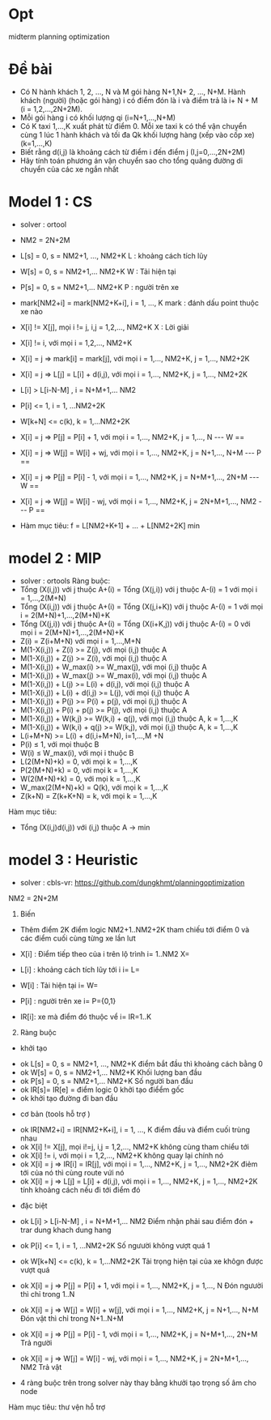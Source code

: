# Opt
midterm planning optimization

# Đề bài 
- Có N hành khách 1, 2, …, N và M gói hàng N+1,N+ 2, …, N+M. Hành khách (người) (hoặc gói hàng) i có điểm đón là i và điểm trả là i+ N + M (i = 1,2,…,2N+2M). 
- Mỗi gói hàng i có khối lượng qi (i=N+1,…,N+M)
- Có K taxi 1,…,K xuất phát từ điểm 0. Mỗi xe taxi k có thể vận chuyển cùng 1 lúc 1 hành khách và tối đa Qk khối lượng hàng (xếp vào cốp xe) (k=1,…,K)
- Biết rằng d(i,j) là khoảng cách từ điểm i đến điểm j (I,j=0,…,2N+2M)
- Hãy tính toán phương án vận chuyển sao cho tổng quãng đường di chuyển của các xe ngắn nhất


# Model 1 : CS

- solver : ortool 

- NM2 = 2N+2M
- L[s] = 0, s = NM2+1, …, NM2+K​      L : khoảng cách tích lũy
- W[s] = 0, s = NM2+1,… NM2+K​        W : Tải hiện tại
- P[s] = 0, s = NM2+1,… NM2+K​        P : người trên xe
- mark[NM2+i] = mark[NM2+K+i], i = 1, …, K​         mark : đánh dấu point thuộc xe nào
- X[i] != X[j], mọi i != j, i,j = 1,2,…, NM2+K​     X : Lời giải
- X[i] != i, với mọi  i = 1,2,…, NM2+K ​

- X[i] = j => mark[i] = mark[j], với mọi i = 1,…, NM2+K, j = 1,…, NM2+2K​
- X[i] = j => L[j] = L[i] + d(i,j), với mọi i = 1,…, NM2+K, j = 1,…, NM2+2K​
- L[i] > L[i-N-M] , i = N+M+1,... NM2
- P[i] <= 1, i = 1, ...NM2+2K
- W[k+N] <= c(k), k = 1,...NM2+2K ​

- X[i] = j => P[j] = P[i] + 1, với mọi i = 1,…, NM2+K, j = 1,…, N            --- W ==  
- X[i] = j => W[j] = W[i] + wj, với mọi i = 1,…, NM2+K, j = N+1,…, N+M​         --- P ==
- X[i] = j => P[j] = P[i] - 1, với mọi i = 1,…, NM2+K, j = N+M+1,…, 2N+M        --- W ==
- X[i] = j => W[j] = W[i] - wj, với mọi i = 1,…, NM2+K, j = 2N+M+1,…, NM2​      --- P ==

- Hàm mục tiêu: f = L[NM2+K+1] + … + L[NM2+2K]  min



# model 2 :  MIP

- solver : ortools
Ràng buộc:
- Tổng (X(i,j)) với j thuộc A+(i) = Tổng (X(j,i)) với j thuộc A-(i) = 1 với mọi i = 1,…,2(M+N)
- Tổng (X(i,j)) với j thuộc A+(i) = Tổng (X(j,i+K)) với j thuộc A-(i) = 1 với mọi i = 2(M+N)+1,…,2(M+N)+K
- Tổng (X(j,i)) với j thuộc A+(i) = Tổng (X(i+K,j)) với j thuộc A-(i) = 0 với mọi i = 2(M+N)+1,…,2(M+N)+K
- Z(i) = Z(i+M+N) với mọi i = 1,…,M+N
- M(1-X(i,j)) + Z(i) >= Z(j), với mọi (i,j) thuộc A
- M(1-X(i,j)) + Z(j) >= Z(i), với mọi (i,j) thuộc A
- M(1-X(i,j)) + W_max(i) >= W_max(j), với mọi (i,j) thuộc A
- M(1-X(i,j)) + W_max(j) >= W_max(i), với mọi (i,j) thuộc A
- M(1-X(i,j)) + L(j) >= L(i) + d(i,j), với mọi (i,j) thuộc A
- M(1-X(i,j)) + L(i) + d(i,j) >= L(j), với mọi (i,j) thuộc A
- M(1-X(i,j)) + P(j) >= P(i) + p(j), với mọi (i,j) thuộc A
- M(1-X(i,j)) + P(i) + p(j) >= P(j), với mọi (i,j) thuộc A
- M(1-X(i,j)) + W(k,j) >= W(k,i) + q(j), với mọi (i,j) thuộc A, k = 1,…,K
- M(1-X(i,j)) + W(k,i) + q(j) >= W(k,j), với mọi (i,j) thuộc A, k = 1,…,K
- L(i+M+N) >= L(i) + d(i,i+M+N), i=1,…,M +N
- P(i) ≤ 1, với mọi thuộc B
- W(i) ≤ W_max(i), với mọi i thuộc B
- L(2(M+N)+k) = 0, với mọi k = 1,…,K
- P(2(M+N)+k) = 0, với mọi k = 1,…,K
- W(2(M+N)+k) = 0, với mọi k = 1,…,K
- W_max(2(M+N)+k) = Q(k), với mọi k = 1,…,K
- Z(k+N) = Z(k+K+N) = k, với mọi k = 1,…,K 

Hàm mục tiêu:
- Tổng (X(i,j)d(i,j)) với (i,j) thuộc A -> min
# model 3 : Heuristic

- solver : cbls-vr:  https://github.com/dungkhmt/planningoptimization

NM2 = 2N+2M
1. Biến  
- Thêm điểm 2K điểm logic  NM2+1..NM2+2K tham chiếu tới điểm 0 và các điểm cuối cùng từng xe lần lưt  

- X[i] : Điểm tiếp theo của i trên lộ trình  	i= 1..NM2        	X= 
- L[i] : khoảng cách tích lũy tới i          	i= 					L=
- W[i] : Tải hiện tại							i=					W=
- P[i] : người trên xe						i=					P={0,1}
- IR[i]: xe mà điểm đó thuộc vể 				i=					IR=1..K

2. Ràng buộc 
* khởi tạo
- ok	L[s] = 0, s = NM2+1, …, NM2+K​              	điểm bắt đầu thì khoảng cách bằng 0  
- ok	W[s] = 0, s = NM2+1,… NM2+K​        		   	Khối lượng ban đầu 
- ok	P[s] = 0, s = NM2+1,… NM2+K​       			Số người ban đầu 
- ok	IR[s]= IR[e] = điểm logic 0                 khởi tạo điểểm gốc 
- ok  khởi tạo đường đi ban đầu  


* cơ bản (tools hỗ trợ )
- ok	IR[NM2+i] = IR[NM2+K+i], i = 1, …, K​        								điểm đầu và điểm cuối trùng nhau 
- ok	X[i] != X[j], mọi i!=j, i,j = 1,2,…, NM2+K									không cùng tham chiểu tới ​
- ok	X[i] != i, với mọi  i = 1,2,…, NM2+K 										không quay lại chính nó ​
- ok	X[i] = j => IR[i] = IR[j], với mọi i = 1,…, NM2+K, j = 1,…, NM2+2K			điẻm tới của nó thì cùng route vứi nó ​
- ok	X[i] = j => L[j] = L[i] + d(i,j), với mọi i = 1,…, NM2+K, j = 1,…, NM2+2K   tính khoảng cách nếu đi tới điểm đó 

* đặc biệt 
​
- ok	L[i] > L[i-N-M] , i = N+M+1,... NM2											Điểm nhận phải sau điểm đón + trar dung khach dung hang  
- ok	P[i] <= 1, i = 1, ...NM2+2K													Số ngưười không vượt quá 1
- ok	W[k+N] <= c(k), k = 1,...NM2+2K 											Tải trọng hiện tại của xe khôgn được vượt quá ​

- ok	X[i] = j => P[j] = P[i] + 1, với mọi i = 1,…, NM2+K, j = 1,…, N             Đón ngưười thì chỉ trong 1..N
- ok	X[i] = j => W[j] = W[i] + w[j], với mọi i = 1,…, NM2+K, j = N+1,…, N+M​      Đón vật thì chỉ trong N+1..N+M
- ok	X[i] = j => P[j] = P[i] - 1, với mọi i = 1,…, NM2+K, j = N+M+1,…, 2N+M      Trả người 
- ok	X[i] = j => W[j] = W[i] - wj, với mọi i = 1,…, NM2+K, j = 2N+M+1,…, NM2​     Trả vật 
- 4 ràng buộc trên trong solver này thay bằng khưởi tạo trọng số âm cho node 


Hàm mục tiêu: thư vện hỗ trợ 
